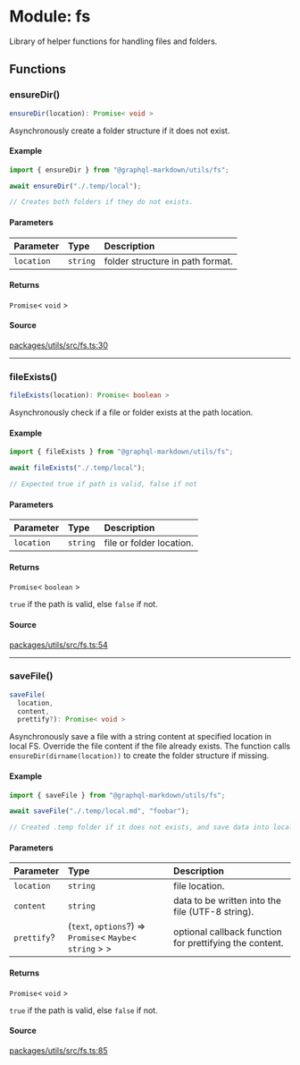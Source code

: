 # Module: fs

Library of helper functions for handling files and folders.

## Functions

### ensureDir()

```ts
ensureDir(location): Promise< void >
```

Asynchronously create a folder structure if it does not exist.

#### Example

```js
import { ensureDir } from "@graphql-markdown/utils/fs";

await ensureDir("./.temp/local");

// Creates both folders if they do not exists.
```

#### Parameters

| Parameter  | Type     | Description                      |
| :--------- | :------- | :------------------------------- |
| `location` | `string` | folder structure in path format. |

#### Returns

`Promise`\< `void` \>

#### Source

[packages/utils/src/fs.ts:30](https://github.com/graphql-markdown/graphql-markdown/blob/f79e0c1c/packages/utils/src/fs.ts#L30)

---

### fileExists()

```ts
fileExists(location): Promise< boolean >
```

Asynchronously check if a file or folder exists at the path location.

#### Example

```js
import { fileExists } from "@graphql-markdown/utils/fs";

await fileExists("./.temp/local");

// Expected true if path is valid, false if not
```

#### Parameters

| Parameter  | Type     | Description              |
| :--------- | :------- | :----------------------- |
| `location` | `string` | file or folder location. |

#### Returns

`Promise`\< `boolean` \>

`true` if the path is valid, else `false` if not.

#### Source

[packages/utils/src/fs.ts:54](https://github.com/graphql-markdown/graphql-markdown/blob/f79e0c1c/packages/utils/src/fs.ts#L54)

---

### saveFile()

```ts
saveFile(
  location,
  content,
  prettify?): Promise< void >
```

Asynchronously save a file with a string content at specified location in local FS.
Override the file content if the file already exists.
The function calls `ensureDir(dirname(location))` to create the folder structure if missing.

#### Example

```js
import { saveFile } from "@graphql-markdown/utils/fs";

await saveFile("./.temp/local.md", "foobar");

// Created .temp folder if it does not exists, and save data into local.md
```

#### Parameters

| Parameter   | Type                                                         | Description                                             |
| :---------- | :----------------------------------------------------------- | :------------------------------------------------------ |
| `location`  | `string`                                                     | file location.                                          |
| `content`   | `string`                                                     | data to be written into the file (UTF-8 string).        |
| `prettify`? | (`text`, `options`?) => `Promise`\< `Maybe`\< `string` \> \> | optional callback function for prettifying the content. |

#### Returns

`Promise`\< `void` \>

`true` if the path is valid, else `false` if not.

#### Source

[packages/utils/src/fs.ts:85](https://github.com/graphql-markdown/graphql-markdown/blob/f79e0c1c/packages/utils/src/fs.ts#L85)
